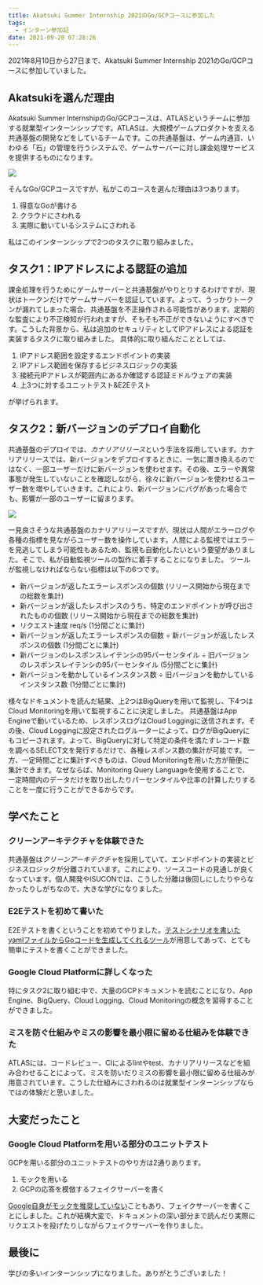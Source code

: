 ```yaml
---
title: Akatsuki Summer Internship 2021のGo/GCPコースに参加した
tags:
  - インターン参加記
date: 2021-09-20 07:28:26
---
```


2021年8月10日から27日まで、Akatsuki Summer Internship 2021のGo/GCPコースに参加していました。

## Akatsukiを選んだ理由

Akatsuki Summer InternshipのGo/GCPコースは、ATLASというチームに参加する就業型インターンシップです。ATLASは、大規模ゲームプロダクトを支える共通基盤の開発などをしているチームです。この共通基盤は、ゲーム内通貨、いわゆる「石」の管理を行うシステムで、ゲームサーバーに対し課金処理サービスを提供するものになります。

![](common-infrastructure.png)

そんなGo/GCPコースですが、私がこのコースを選んだ理由は3つあります。

1. 得意なGoが書ける
2. クラウドにさわれる
3. 実際に動いているシステムにさわれる

私はこのインターンシップで2つのタスクに取り組みました。

## タスク1：IPアドレスによる認証の追加

課金処理を行うためにゲームサーバーと共通基盤がやりとりするわけですが、現状はトークンだけでゲームサーバーを認証しています。よって、うっかりトークンが漏れてしまった場合、共通基盤を不正操作される可能性があります。定期的な監査により不正検知が行われますが、そもそも不正ができないようにすべきです。こうした背景から、私は追加のセキュリティとしてIPアドレスによる認証を実装するタスクに取り組みました。
具体的に取り組んだこととしては、

1. IPアドレス範囲を設定するエンドポイントの実装
2. IPアドレス範囲を保存するビジネスロジックの実装
3. 接続元IPアドレスが範囲内にあるか確認する認証ミドルウェアの実装
4. 上3つに対するユニットテスト&E2Eテスト

が挙げられます。

## タスク2：新バージョンのデプロイ自動化

共通基盤のデプロイでは、*カナリアリリース*という手法を採用しています。カナリアリリースでは、新バージョンをデプロイするときに、一気に置き換えるのではなく、一部ユーザーだけに新バージョンを使わせます。その後、エラーや異常事態が発生していないことを確認しながら、徐々に新バージョンを使わせるユーザー数を増やしていきます。これにより、新バージョンにバグがあった場合でも、影響が一部のユーザーに留まります。

![](canary-release.png)

一見良さそうな共通基盤のカナリアリリースですが、現状は人間がエラーログや各種の指標を見ながらユーザー数を操作しています。人間による監視ではエラーを見逃してしまう可能性もあるため、監視も自動化したいという要望がありました。そこで、私が自動監視ツールの製作に着手することになりました。
ツールが監視しなければならない指標は以下の6つです。

+ 新バージョンが返したエラーレスポンスの個数 (リリース開始から現在までの総数を集計)
+ 新バージョンが返したレスポンスのうち、特定のエンドポイントが呼び出されたものの個数 (リリース開始から現在までの総数を集計)
+ リクエスト速度 req/s (1分間ごとに集計)
+ 新バージョンが返したエラーレスポンスの個数 ÷ 新バージョンが返したレスポンスの個数 (1分間ごとに集計)
+ 新バージョンのレスポンスレイテンシの95パーセンタイル ÷ 旧バージョンのレスポンスレイテンシの95パーセンタイル (5分間ごとに集計)
+ 新バージョンを動かしているインスタンス数 ÷ 旧バージョンを動かしているインスタンス数 (1分間ごとに集計)

様々なドキュメントを読んだ結果、上2つはBigQueryを用いて監視し、下4つはCloud Monitoringを用いて監視することに決定しました。
共通基盤はApp Engineで動いているため、レスポンスログはCloud Loggingに送信されます。その後、Cloud Loggingに設定されたログルーターによって、ログがBigQueryにもコピーされます。よって、BigQueryに対して特定の条件を満たすレコード数を調べるSELECT文を発行するだけで、各種レスポンス数の集計が可能です。
一方、一定時間ごとに集計すべきものは、Cloud Monitoringを用いた方が簡便に集計できます。なぜならば、Monitoring Query Languageを使用することで、一定時間内のデータだけを取り出したりパーセンタイルや比率の計算したりすることを一度に行うことができるからです。

## 学べたこと

### クリーンアーキテクチャを体験できた

共通基盤は*クリーンアーキテクチャ*を採用していて、エンドポイントの実装とビジネスロジックが分離されています。これにより、ソースコードの見通しが良くなっています。個人開発やISUCONでは、こうした分離は後回しにしたりやらなかったりしがちなので、大きな学びになりました。

### E2Eテストを初めて書いた

E2Eテストを書くということを初めてやりました。[テストシナリオを書いたyamlファイルからGoコードを生成してくれるツール](https://github.com/aktsk/atgen)が用意してあって、とても簡単にテストを書くことができました。

### Google Cloud Platformに詳しくなった

特にタスク2に取り組む中で、大量のGCPドキュメントを読むことになり、App Engine、BigQuery、Cloud Logging、Cloud Monitoringの概念を習得することができました。

### ミスを防ぐ仕組みやミスの影響を最小限に留める仕組みを体験できた

ATLASには、コードレビュー、CIによるlintやtest、カナリアリリースなどを組み合わせることによって、ミスを防いだりミスの影響を最小限に留める仕組みが用意されています。こうした仕組みにさわれるのは就業型インターンシップならではの体験だと思いました。

## 大変だったこと

### Google Cloud Platformを用いる部分のユニットテスト

GCPを用いる部分のユニットテストのやり方は2通りあります。

1. モックを用いる
2. GCPの応答を模倣するフェイクサーバーを書く

[Google自身がモックを推奨していない](https://testing.googleblog.com/2013/05/testing-on-toilet-dont-overuse-mocks.html)こともあり、フェイクサーバーを書くことにしました。これが結構大変で、ドキュメントの深い部分まで読んだり実際にリクエストを投げたりしながらフェイクサーバーを作りました。

## 最後に

学びの多いインターンシップになりました。ありがとうございました！
